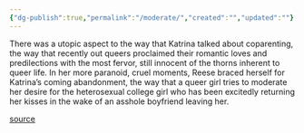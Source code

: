 ```yaml
---
{"dg-publish":true,"permalink":"/moderate/","created":"","updated":""}
---
```


There was a utopic aspect to the way that Katrina talked about coparenting, the way that recently out queers proclaimed their romantic loves and predilections with the most fervor, still innocent of the thorns inherent to queer life. In her more paranoid, cruel moments, Reese braced herself for Katrina’s coming abandonment, the way that a queer girl tries to moderate her desire for the heterosexual college girl who has been excitedly returning her kisses in the wake of an asshole boyfriend leaving her.

[source](https://www.goodreads.com/book/show/48890225-detransition-baby)
